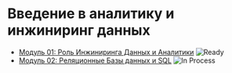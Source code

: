 # Введение в аналитику и инжиниринг данных
- [Модуль 01: Роль Инжиниринга Данных и Аналитики](https://github.com/KTurau/DataLearn/tree/main/Module01) ![Ready](https://img.shields.io/badge/-ready-green)
- [Модуль 02: Реляционные Базы данных и SQL](https://github.com/KTurau/DataLearn/tree/main/Module02) ![In Process](https://img.shields.io/badge/-in%20process-yellow)

